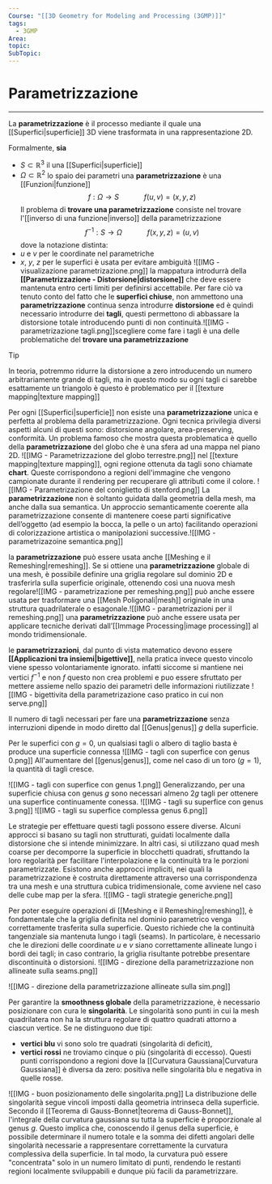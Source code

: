 ```yaml
---
Course: "[[3D Geometry for Modeling and Processing (3GMP)]]"
tags:
  - 3GMP
Area: 
topic: 
SubTopic: 
---
```


# Parametrizzazione
---
La **parametrizzazione** è il processo mediante il quale una [[Superfici|superficie]] 3D viene trasformata in una rappresentazione 2D. 

Formalmente, 
**sia**
- $S \subset \mathbb{R}^3$ il una [[Superfici|superficie]]
- $\Omega \subset \mathbb{R}^2$ lo spaio dei parametri 
una **parametrizzazione** è una [[Funzioni|funzione]]$$f: \Omega \rightarrow S \quad \quad \quad f(u,v) = (x,y,z)$$Il problema di **trovare una parametrizzazione** consiste nel trovare l'[[inverso di una funzione|inverso]] della parametrizzazione $$f^{-1}: S \to \Omega \quad \quad \quad f (x,y,z) =(u,v)$$dove la notazione distinta:
- $u$ e $v$ per le coordinate nel parametriche 
- $x$, $y$, $z$ per le superfici 
è usata per evitare ambiguità 
![[IMG - visualizazione parametrizazione.png]]
 la mappatura introdurrà della **[[Parametrizzazione - Distorsione|distorsione]]** che deve essere mantenuta  entro certi limiti per definirsi accettabile. Per fare ciò va tenuto conto del fatto che le **superfici chiuse**, non ammettono una **parametrizzazione** continua senza introdurre **distorsione** ed è quindi necessario introdurre dei **tagli**, questi permettono di abbassare la distorsione totale introducendo punti di non continuità.![[IMG - parametrizazione tagli.png]]scegliere come fare i tagli è una delle problematiche del **trovare  una parametrizzazione**

> [!tip]
> In teoria, potremmo ridurre la distorsione a zero introducendo un numero arbitrariamente grande di tagli, ma in questo modo su ogni tagli ci sarebbe esattamente un triangolo è questo è problematico per il [[texture mapping|texture mapping]]


Per ogni [[Superfici|superficie]] non esiste una **parametrizzazione** unica e perfetta al problema della parametrizzazione. Ogni tecnica privilegia diversi aspetti alcuni di questi sono: distorsione angolare, area-preserving, conformità. Un problema famoso che mostra questa problematica è quello della **parametrizzazione** del globo che è una sfera ad una mappa nel piano 2D. ![[IMG - Parametrizzazione del globo terrestre.png]]
nel [[texture mapping|texture mapping]], ogni regione ottenuta da tagli sono chiamate **chart**. Queste corrispondono a regioni dell'immagine che vengono campionate durante il rendering per recuperare gli attributi come il colore.
![[IMG - Parametrizazione del coniglietto di stenford.png]]
La **parametrizzazione** non è soltanto guidata dalla geometria della mesh, ma anche dalla sua semantica. Un approccio semanticamente coerente alla parametrizzazione consente di mantenere coese parti significative dell’oggetto (ad esempio la bocca, la pelle o un arto) facilitando operazioni di colorizzazione artistica o manipolazioni successive.![[IMG - parametrizazoine semantica.png]]

la **parametrizzazione** può essere usata anche [[Meshing e il Remeshing|remeshing]]. Se si ottiene una **parametrizzazione** globale di una mesh, è possibile definire una griglia regolare sul dominio 2D e trasferirla sulla superficie originale, ottenendo così una nuova mesh regolare![[IMG - parametrizazione per remeshing.png]] 
può anche essere usata per trasformare una [[Mesh Poligonali|mesh]] originale in una struttura quadrilaterale o esagonale.![[IMG - parametrizazioni per il remeshing.png]]
una **parametrizzazione** può anche essere usata per applicare tecniche derivati dall’[[Immage Processing|image processing]] al mondo tridimensionale.




le **parametrizzazioni**, dal punto di vista matematico devono essere **[[Applicazioni tra insiemi|bigettive]]**, nella pratica invece questo vincolo viene spesso volontariamente ignorato. infatti siccome si mantiene nei vertici $f^{-1}$ e non $f$ questo non crea problemi e puo essere sfruttato per mettere assieme nello spazio dei parametri delle informazioni riutilizzate
![[IMG -  bigettivita della parametrizazione caso pratico in cui non serve.png]]



 
Il numero di tagli necessari per fare una **parametrizzazione** senza interruzioni dipende in modo diretto dal [[Genus|genus]] $g$ della superficie. 

Per le superfici con $g=0$, un qualsiasi tagli o albero di taglio basta è  produce una superficie connessa
![[IMG - tagli con superfice con genus 0.png]]
All'aumentare del [[genus|genus]], come nel caso di un toro ($g=1$), la quantità di tagli cresce. 

![[IMG - tagli con superfice con genus 1.png]]
Generalizzando, per una superficie chiusa con genus $g$ sono necessari almeno $2g$ tagli per ottenere una superfice continuamente conessa.
![[IMG - tagli su superfice con genus 3.png]]
![[IMG - tagli su superfice complessa genus 6.png]]


Le strategie per effettuare questi tagli possono essere diverse. Alcuni approcci si basano su tagli non strutturati, guidati localmente dalla distorsione che si intende minimizzare. In altri casi, si utilizzano quad mesh coarse per decomporre la superficie in blocchetti quadrati, sfruttando la loro regolarità per facilitare l'interpolazione e la continuità tra le porzioni parametrizzate. Esistono anche approcci impliciti, nei quali la parametrizzazione è costruita direttamente attraverso una corrispondenza tra una mesh e una struttura cubica tridimensionale, come avviene nel caso delle cube map per la sfera.
![[IMG - tagli strategie generiche.png]]

Per poter eseguire operazioni di [[Meshing e il Remeshing|remeshing]], è fondamentale che la griglia definita nel dominio parametrico venga correttamente trasferita sulla superficie. Questo richiede che la continuità tangenziale sia mantenuta lungo i tagli (seams). In particolare, è necessario che le direzioni delle coordinate $u$ e $v$ siano correttamente allineate lungo i bordi dei tagli; in caso contrario, la griglia risultante potrebbe presentare discontinuità o distorsioni.
![[IMG - direzione della parametrizzazione non allineate sulla seams.png]]


![[IMG - direzione  della parametrizzazione allineate sulla sim.png]]

Per garantire la **smoothness globale** della parametrizzazione, è necessario posizionare con cura le **singolarità**. Le singolarità sono punti in cui la mesh quadrilatera non ha la struttura regolare di quattro quadrati attorno a ciascun vertice. Se ne distinguono due tipi: 
- **vertici blu** vi sono solo tre quadrati (singolarità di deficit),
- **vertici rossi** ne troviamo cinque o più (singolarità di eccesso). 
Questi punti corrispondono a regioni dove la [[Curvatura Gaussiana|Curvatura Gaussiana]] è diversa da zero: positiva nelle singolarità blu e negativa in quelle rosse.

![[IMG - buon posizionamento delle singolarita.png]]
La distribuzione delle singolarità segue vincoli imposti dalla geometria intrinseca della superficie. Secondo il [[Teorema di Gauss-Bonnet|teorema di Gauss-Bonnet]], l'integrale della curvatura gaussiana su tutta la superficie è proporzionale al genus $g$. Questo implica che, conoscendo il genus della superficie, è possibile determinare il numero totale e la somma dei difetti angolari delle singolarità necessarie a rappresentare correttamente la curvatura complessiva della superficie. In tal modo, la curvatura può essere "concentrata" solo in un numero limitato di punti, rendendo le restanti regioni localmente sviluppabili e dunque più facili da parametrizzare.
